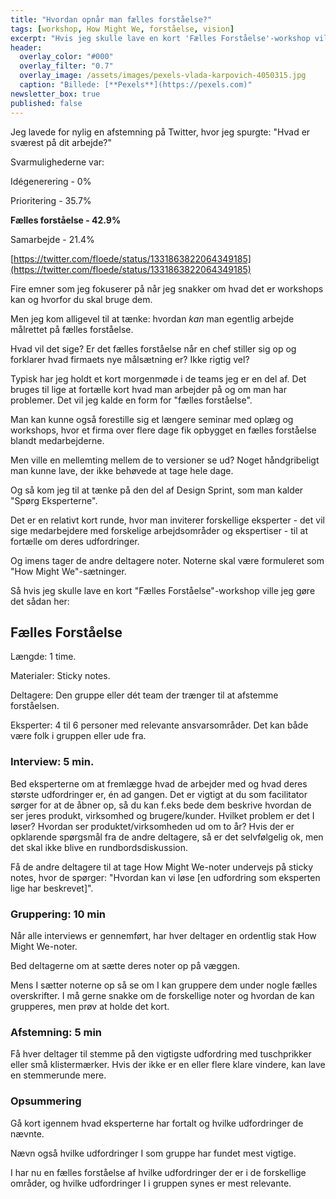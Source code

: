 ```yaml
---
title: "Hvordan opnår man fælles forståelse?"
tags: [workshop, How Might We, forståelse, vision]
excerpt: "Hvis jeg skulle lave en kort 'Fælles Forståelse'-workshop ville jeg gøre det sådan her"
header:
  overlay_color: "#000"
  overlay_filter: "0.7"
  overlay_image: /assets/images/pexels-vlada-karpovich-4050315.jpg
  caption: "Billede: [**Pexels**](https://pexels.com)"
newsletter_box: true
published: false
---
```


Jeg lavede for nylig en afstemning på Twitter, hvor jeg spurgte:
"Hvad er sværest på dit arbejde?"

Svarmulighederne var:

Idégenerering - 0%

Prioritering - 35.7%

**Fælles forståelse - 42.9%**

Samarbejde - 21.4%

[https://twitter.com/floede/status/1331863822064349185](https://twitter.com/floede/status/1331863822064349185)

Fire emner som jeg fokuserer på når jeg snakker om hvad det er workshops kan og hvorfor du skal bruge dem.

Men jeg kom alligevel til at tænke: hvordan _kan_ man egentlig arbejde målrettet på fælles forståelse.

Hvad vil det sige? Er det fælles forståelse når en chef stiller sig op og forklarer hvad firmaets nye målsætning er? Ikke rigtig vel?

Typisk har jeg holdt et kort morgenmøde i de teams jeg er en del af. Det bruges til lige at fortælle kort hvad man arbejder på og om man har problemer. Det vil jeg kalde en form for "fælles forståelse".

Man kan kunne også forestille sig et længere seminar med oplæg og workshops, hvor et firma over flere dage fik opbygget en fælles forståelse blandt medarbejderne.

Men ville en mellemting mellem de to versioner se ud? Noget håndgribeligt man kunne lave, der ikke behøvede at tage hele dage.

Og så kom jeg til at tænke på den del af Design Sprint, som man kalder "Spørg Eksperterne".

Det er en relativt kort runde, hvor man inviterer forskellige eksperter - det vil sige medarbejdere med forskelige arbejdsområder og ekspertiser - til at fortælle om deres udfordringer.

Og imens tager de andre deltagere noter. Noterne skal være formuleret som "How Might We"-sætninger.

Så hvis jeg skulle lave en kort "Fælles Forståelse"-workshop ville jeg gøre det sådan her:

## Fælles Forståelse

Længde: 1 time.

Materialer: Sticky notes.

Deltagere: Den gruppe eller dét team der trænger til at afstemme forståelsen.

Eksperter: 4 til 6 personer med relevante ansvarsområder. Det kan både være folk i gruppen eller ude fra.

### Interview: 5 min.

Bed eksperterne om at fremlægge hvad de arbejder med og hvad deres største udfordringer er, én ad gangen. Det er vigtigt at du som facilitator sørger for at de åbner op, så du kan f.eks bede dem beskrive hvordan de ser jeres produkt, virksomhed og brugere/kunder. Hvilket problem er det I løser? Hvordan ser produktet/virksomheden ud om to år?
Hvis der er opklarende spørgsmål fra de andre deltagere, så er det selvfølgelig ok, men det skal ikke blive en rundbordsdiskussion.

Få de andre deltagere til at tage How Might We-noter undervejs på sticky notes, hvor de spørger: "Hvordan kan vi løse [en udfordring som eksperten lige har beskrevet]".

### Gruppering: 10 min

Når alle interviews er gennemført, har hver deltager en ordentlig stak How Might We-noter.

Bed deltagerne om at sætte deres noter op på væggen.

Mens I sætter noterne op så se om I kan gruppere dem under nogle fælles overskrifter. I må gerne snakke om de forskellige noter og hvordan de kan grupperes, men prøv at holde det kort.

### Afstemning: 5 min

Få hver deltager til stemme på den vigtigste udfordring med tuschprikker eller små klistermærker. Hvis der ikke er en eller flere klare vindere, kan lave en stemmerunde mere.

### Opsummering

Gå kort igennem hvad eksperterne har fortalt og hvilke udfordringer de nævnte.

Nævn også hvilke udfordringer I som gruppe har fundet mest vigtige.

I har nu en fælles forståelse af hvilke udfordringer der er i de forskellige områder, og hvilke udfordringer I i gruppen synes er mest relevante.
